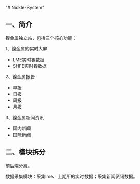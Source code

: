 "# Nickle-System" 

## 一、简介

镍金属独立站，包括三个核心功能：

1、镍金属的实时大屏

- LME实时镍数据
- SHFE实时镍数据

2、镍金属报告

- 早报
- 日报
- 周报
- 月报

3、镍金属新闻资讯

- 国内新闻
- 国际新闻



## 二、模块拆分

前后端分离。

数据采集模块：采集lme、上期所的实时数据；采集新闻资讯数据。

